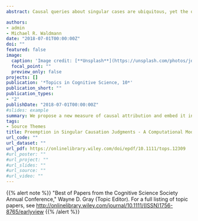 ```yaml
---
abstract: Causal queries about singular cases are ubiquitous, yet the question of how we assess whether a particular outcome was actually caused by a specific potential cause turns out to be difficult to answer. Relying on the causal power framework (Cheng, 1997), Cheng and Novick (2005) proposed a model of causal attribution intended to help answer this question. We challenge this model, both conceptually and empirically. We argue that the central problem of this model is that it treats causal powers that are probabilistically sufficient to generate the effect on a particular occasion as actual causes of the effect, and thus neglects that sufficient causal powers can be preempted in their efficacy. Also, the model does not take into account that reasoners incorporate uncertainty about the underlying general causal structure and strength of causes when making causal inferences. We propose a new measure of causal attribution and embed it into the structure induction model of singular causation (SISC; Stephan & Waldmann, 2016). Two experiments support the model.

authors:
- admin
- Michael R. Waldmann
date: "2018-07-01T00:00:00Z"
doi: ""
featured: false
image:
  caption: 'Image credit: [**Unsplash**](https://unsplash.com/photos/jdD8gXaTZsc)'
  focal_point: ""
  preview_only: false
projects: []
publication: '*Topics in Cognitive Science, 10*'
publication_short: ""
publication_types:
- "2"
publishDate: "2018-07-01T00:00:00Z"
#slides: example
summary: We propose a new measure of causal attribution and embed it into the structure induction model of singular causation (SISC; Stephan & Waldmann, 2016).
tags:
- Source Themes
title: Preemption in Singular Causation Judgments - A Computational Model (Topics version)
url_code: ""
url_dataset: ""
url_pdf: https://onlinelibrary.wiley.com/doi/epdf/10.1111/tops.12309
#url_poster: ""
#url_project: ""
#url_slides: ""
#url_source: ""
#url_video: ""
---
```


{{% alert note %}}
"Best of Papers from the Cognitive Science Society Annual Conference," Wayne D. Gray (Topic Editor). For a full listing of topic papers, see http://onlinelibrary.wiley.com/journal/10.1111/(ISSN)1756-8765/earlyview
{{% /alert %}}
